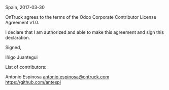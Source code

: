 Spain, 2017-03-30

OnTruck agrees to the terms of the Odoo Corporate Contributor License
Agreement v1.0.

I declare that I am authorized and able to make this agreement and sign this
declaration.

Signed,

Iñigo Juantegui

List of contributors:

Antonio Espinosa <antonio.espinosa@ontruck.com> https://github.com/antespi
